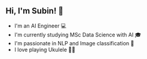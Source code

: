 ## Hi, I'm Subin! 👋

- I'm an AI Engineer :computer:
- I'm currently studying MSc Data Science with AI :mortar_board:
- I'm passionate in NLP and Image classification :notebook_with_decorative_cover:
- I love playing Ukulele :guitar::musical_note:
